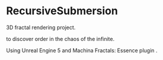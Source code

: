 # RecursiveSubmersion
3D fractal rendering project.

to discover order in the chaos of the infinite.


Using Unreal Engine 5 and Machina Fractals: Essence plugin .
